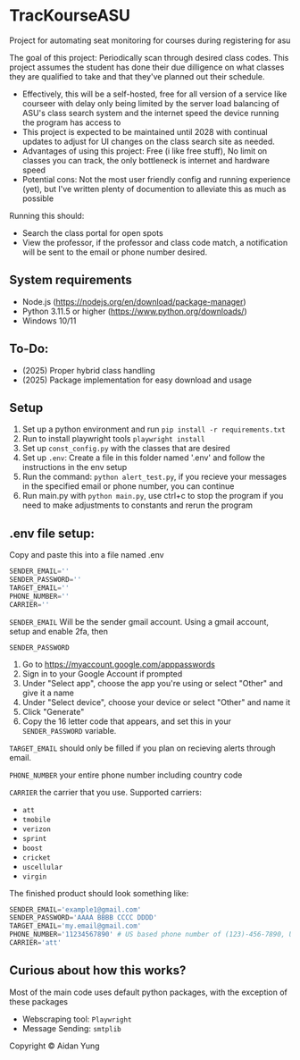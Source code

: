 # TracKourseASU
Project for automating seat monitoring for courses during registering for asu

The goal of this project:
Periodically scan through desired class codes. This project assumes the student has done their due dilligence on what classes they are qualified to take and that they've planned out their schedule.
- Effectively, this will be a self-hosted, free for all version of a service like courseer with delay only being limited
by the server load balancing of ASU's class search system and the internet speed the device running the program has access to
- This project is expected to be maintained until 2028 with continual updates to adjust for UI changes on the class search site as needed.
- Advantages of using this project: Free (i like free stuff), No limit on classes you can track, the only bottleneck is internet and hardware speed
- Potential cons: Not the most user friendly config and running experience (yet), but I've written plenty of documention to alleviate this as much as possible

Running this should:
- Search the class portal for open spots
- View the professor, if the professor and class code match, a notification will be sent to the email or phone number desired.

## System requirements
- Node.js (https://nodejs.org/en/download/package-manager)
- Python 3.11.5 or higher (https://www.python.org/downloads/)
- Windows 10/11

## To-Do:
- (2025) Proper hybrid class handling
- (2025) Package implementation for easy download and usage

## Setup

1. Set up a python environment and run ```pip install -r requirements.txt```
2. Run to install playwright tools ```playwright install```
3. Set up ```const_config.py``` with the classes that are desired
4. Set up ```.env```: Create a file in this folder named '.env' and follow the instructions in the env setup
5. Run the command: ```python alert_test.py```, if you recieve your messages in the specified email or phone number, you can continue
6. Run main.py with ```python main.py```, use ctrl+c to stop the program if you need to make adjustments to constants and rerun the program

## .env file setup:

Copy and paste this into a file named .env
```python
SENDER_EMAIL=''
SENDER_PASSWORD=''
TARGET_EMAIL=''
PHONE_NUMBER=''
CARRIER=''
```

```SENDER_EMAIL``` Will be the sender gmail account. Using a gmail account, setup and enable 2fa, then

```SENDER_PASSWORD```
1. Go to https://myaccount.google.com/apppasswords
2. Sign in to your Google Account if prompted
3. Under "Select app", choose the app you're using or select "Other" and give it a name
4. Under "Select device", choose your device or select "Other" and name it
5. Click "Generate"
6. Copy the 16 letter code that appears, and set this in your ```SENDER_PASSWORD``` variable.

```TARGET_EMAIL``` should only be filled if you plan on recieving alerts through email.

```PHONE_NUMBER``` your entire phone number including country code

```CARRIER``` the carrier that you use. Supported carriers: 
- ``att``
- ``tmobile``
- ``verizon``
- ``sprint``
- ``boost``
- ``cricket``
- ``uscellular``
- ``virgin``

The finished product should look something like:
```python
SENDER_EMAIL='example1@gmail.com'
SENDER_PASSWORD='AAAA BBBB CCCC DDDD'
TARGET_EMAIL='my.email@gmail.com'
PHONE_NUMBER='11234567890' # US based phone number of (123)-456-7890, US Country code is '1'
CARRIER='att'
```

## Curious about how this works?
Most of the main code uses default python packages, with the exception of these packages<br>
- Webscraping tool: ``Playwright``
- Message Sending: ```smtplib```

Copyright © Aidan Yung